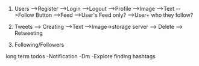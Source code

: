 1. Users
  -->Register
  -->Login
  -->Logout
  -->Profile
    -->Image
    -->Text
    -->Follow Button
  -->Feed
     -->User's Feed only?
     -->User+ who they follow?
2. Tweets
   --> Creating
      -->Text
      -->Image->storage server
   --> Delete
   --> Retweeting

3. Following/Followers



long term todos
  -Notification
  -Dm
  -Explore finding hashtags

